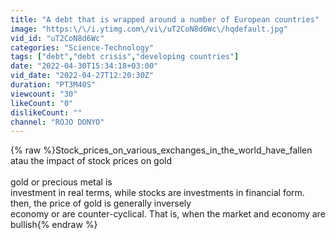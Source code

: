 ```yaml
---
title: "A debt that is wrapped around a number of European countries"
image: "https:\/\/i.ytimg.com\/vi\/uT2CoN8d6Wc\/hqdefault.jpg"
vid_id: "uT2CoN8d6Wc"
categories: "Science-Technology"
tags: ["debt","debt crisis","developing countries"]
date: "2022-04-30T15:34:18+03:00"
vid_date: "2022-04-27T12:20:30Z"
duration: "PT3M40S"
viewcount: "30"
likeCount: "0"
dislikeCount: ""
channel: "ROJO DONYO"
---
```

{% raw %}Stock_prices_on_various_exchanges_in_the_world_have_fallen atau the impact of stock prices on gold<br /><br />gold or precious metal is<br />investment in real terms, while stocks are investments in financial form. then, the price of gold is generally inversely<br />economy or are counter-cyclical. That is, when the market and economy are bullish{% endraw %}
